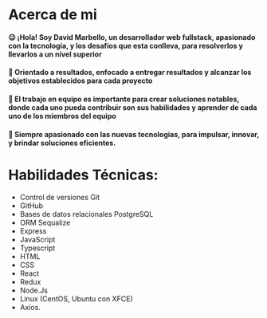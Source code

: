# Acerca de mi
#### 😉 ¡Hola! Soy David Marbello, un desarrollador web fullstack, apasionado con la tecnologia, y los desafios que esta conlleva, para resolverlos y llevarlos a un nivel superior

#### 🚀 Orientado a resultados, enfocado a entregar resultados y alcanzar los objetivos establecidos para cada proyecto

#### 🚀 El trabajo en equipo es importante para crear soluciones notables, donde cada uno pueda contribuir son sus habilidades y aprender de cada uno de los miembros del equipo

#### 🚀 Siempre apasionado con las nuevas tecnologias, para impulsar, innovar, y brindar soluciones eficientes.


# Habilidades Técnicas: 
#### 
* Control de versiones Git
* GitHub
* Bases de datos relacionales PostgreSQL
* ORM Sequalize
* Express
* JavaScript
* Typescript
* HTML
* CSS
* React
* Redux
* Node.Js
* Linux (CentOS, Ubuntu con XFCE)
* Axios.


